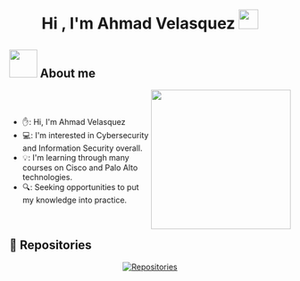 <h1 align="center">Hi , I'm Ahmad Velasquez <img src="https://media.giphy.com/media/hvRJCLFzcasrR4ia7z/giphy.gif" width="35"></h1>

## <picture><img src = "https://github.com/7oSkaaa/7oSkaaa/blob/main/Images/about_me.gif?raw=true" width = 50px></picture> About me

<picture> <img align="right" src="https://github.com/7oSkaaa/7oSkaaa/blob/main/Images/Right_Side.gif?raw=true" width = 250px></picture>

<br><br>

- ✋:  Hi, I'm Ahmad Velasquez
- 💻:  I'm interested in Cybersecurity and Information Security overall.
- 💡: I'm learning through many courses on Cisco and Palo Alto technologies.
- 🔍: Seeking opportunities to put my knowledge into practice.
<br>

## 📂 Repositories

<p align="center">
  <a href="https://github.com/7oSkaaa?tab=repositories"><img alt="Repositories" src="https://img.shields.io/badge/-My%20Repositories-181717?style=for-the-badge&logo=github&logoColor=white"></a>
</p>
